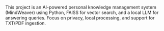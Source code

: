 <!-- Use this file to provide workspace-specific custom instructions to Copilot. For more details, visit https://code.visualstudio.com/docs/copilot/copilot-customization#_use-a-githubcopilotinstructionsmd-file -->

This project is an AI-powered personal knowledge management system (MindWeaver) using Python, FAISS for vector search, and a local LLM for answering queries. Focus on privacy, local processing, and support for TXT/PDF ingestion.
